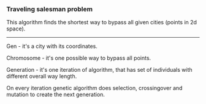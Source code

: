 ### **Traveling salesman problem**

This algorithm finds the shortest way to bypass all given cities (points in 2d space).

---
Gen - it's a city with its coordinates.

Chromosome - it's one possible way to bypass all points.

Generation - it's one iteration of algorithm, that has set of individuals with different overall way length.


On every iteration genetic algorithm does selection, crossingover and mutation to create the next generation.
